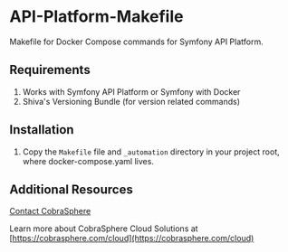 # API-Platform-Makefile
Makefile for Docker Compose commands for Symfony API Platform.

## Requirements
1. Works with Symfony API Platform or Symfony with Docker
2. Shiva's Versioning Bundle (for version related commands)

## Installation
1. Copy the `Makefile` file and `_automation` directory in your project root, where docker-compose.yaml lives.

## Additional Resources

[Contact CobraSphere](https://cobrasphere.com/company/contact)

Learn more about CobraSphere Cloud Solutions at [https://cobrasphere.com/cloud](https://cobrasphere.com/cloud)

